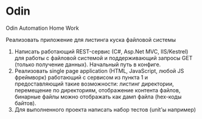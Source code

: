 # Odin
Odin Automation Home Work

Реализовать приложение для листинга куска файловой системы 
1. Написать работающий REST-сервис (С#, Asp.Net MVC, IIS/Kestrel) для работы с файловой системой и поддерживающий запросы GET (только получение данных). Начальный путь в конфиге.
2. Реализовать single page application (HTML, JavaScript, любой JS фреймворк) работающий с сервисом из пункта 1 и предоставляющий такие возможности: листинг директории, перемещение по директориям, отображение контента файлов, бинарные файлы можно отображать как дамп файла (hex-коды байтов).
3. Для выполненного проекта написать набор тестов (unit'ы например)